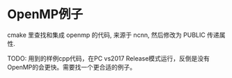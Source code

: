 # OpenMP例子

cmake 里查找和集成 openmp 的代码, 来源于 ncnn, 然后修改为 PUBLIC 传递属性.


TODO: 用到的样例cpp代码，在PC vs2017 Release模式运行，反倒是没有OpenMP的会更快。需要找一个更合适的例子。